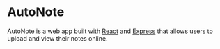 # AutoNote
AutoNote is a web app built with [React](https://react.dev/) and [Express](https://expressjs.com/) that allows users to upload and view their notes online.
